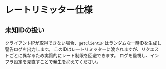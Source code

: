# レートリミッター仕様

## 未知IDの扱い

クライアントIPが取得できない場合、`getClientIP` はランダムな一時IDを生成し警告ログを出力します。
このIDはレートリミッターに渡されますが、リクエストごとに異なるため実質的にレート制限を回避できます。
ログを監視し、インフラ設定を見直すことで発生を抑えてください。
